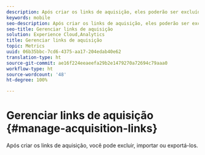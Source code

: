 ```yaml
---
description: Após criar os links de aquisição, eles poderão ser excluídos, importados ou exportados.
keywords: mobile
seo-description: Após criar os links de aquisição, eles poderão ser excluídos, importados ou exportados.
seo-title: Gerenciar links de aquisição
solution: Experience Cloud,Analytics
title: Gerenciar links de aquisição
topic: Metrics
uuid: 06b35bbc-7cd6-4375-aa17-204edab40e62
translation-type: ht
source-git-commit: ae16f224eeaeefa29b2e1479270a72694c79aaa0
workflow-type: ht
source-wordcount: '48'
ht-degree: 100%

---
```



# Gerenciar links de aquisição {#manage-acquisition-links}

Após criar os links de aquisição, você pode excluir, importar ou exportá-los.